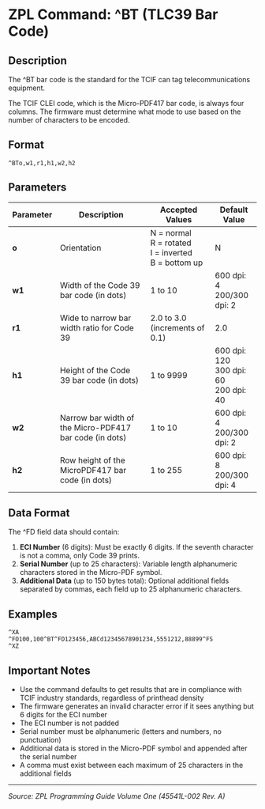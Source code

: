# ZPL Command: ^BT (TLC39 Bar Code)

## Description
The ^BT bar code is the standard for the TCIF can tag telecommunications equipment.

The TCIF CLEI code, which is the Micro-PDF417 bar code, is always four columns. The firmware must determine what mode to use based on the number of characters to be encoded.

## Format
```
^BTo,w1,r1,h1,w2,h2
```

## Parameters
| Parameter | Description | Accepted Values | Default Value |
|-----------|-------------|----------------|---------------|
| **o** | Orientation | N = normal<br>R = rotated<br>I = inverted<br>B = bottom up | N |
| **w1** | Width of the Code 39 bar code (in dots) | 1 to 10 | 600 dpi: 4<br>200/300 dpi: 2 |
| **r1** | Wide to narrow bar width ratio for Code 39 | 2.0 to 3.0 (increments of 0.1) | 2.0 |
| **h1** | Height of the Code 39 bar code (in dots) | 1 to 9999 | 600 dpi: 120<br>300 dpi: 60<br>200 dpi: 40 |
| **w2** | Narrow bar width of the Micro-PDF417 bar code (in dots) | 1 to 10 | 600 dpi: 4<br>200/300 dpi: 2 |
| **h2** | Row height of the MicroPDF417 bar code (in dots) | 1 to 255 | 600 dpi: 8<br>200/300 dpi: 4 |

## Data Format
The ^FD field data should contain:

1. **ECI Number** (6 digits): Must be exactly 6 digits. If the seventh character is not a comma, only Code 39 prints.
2. **Serial Number** (up to 25 characters): Variable length alphanumeric characters stored in the Micro-PDF symbol.
3. **Additional Data** (up to 150 bytes total): Optional additional fields separated by commas, each field up to 25 alphanumeric characters.

## Examples
```
^XA
^FO100,100^BT^FD123456,ABCd12345678901234,5551212,88899^FS
^XZ
```

## Important Notes
- Use the command defaults to get results that are in compliance with TCIF industry standards, regardless of printhead density
- The firmware generates an invalid character error if it sees anything but 6 digits for the ECI number
- The ECI number is not padded
- Serial number must be alphanumeric (letters and numbers, no punctuation)
- Additional data is stored in the Micro-PDF symbol and appended after the serial number
- A comma must exist between each maximum of 25 characters in the additional fields

---
*Source: ZPL Programming Guide Volume One (45541L-002 Rev. A)*